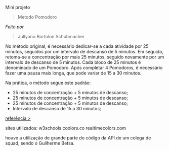 Mini projeto 
> Metodo Pomodoro

*Feito por*
> Jullyano Bortolon Schuhmacher

No método original, é necessário dedicar-se a cada atividade por 25 minutos, seguidos por um intervalo de descanso de 5 minutos. Em seguida, retoma-se a concentração por mais 25 minutos, seguido novamente por um intervalo de descanso de 5 minutos. Cada bloco de 25 minutos é denominado de um Pomodoro. Após completar 4 Pomodoros, é necessário fazer uma pausa mais longa, que pode variar de 15 a 30 minutos.

Na prática, o método segue este padrão:

* 25 minutos de concentração + 5 minutos de descanso;
* 25 minutos de concentração + 5 minutos de descanso;
* 25 minutos de concentração + 5 minutos de descanso;
* Intervalo de descanso de 15 a 30 minutos;

[referência >](https://rockcontent.com/br/blog/tecnica-pomodoro/#:~:text=É%20um%20método%20de%20gerenciamento,a%20própria%20produtividade%20nas%20tarefas.)


sites utilizados:
w3schools
coolors.co
realtimecolors.com


houve a utilização de grande parte do código da API de um colega de squad, sendo o Guilherme Betsa.
